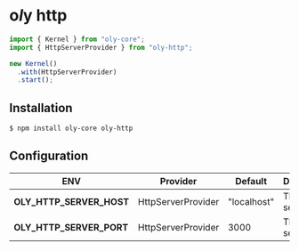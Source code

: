 # o*l*y http

```ts
import { Kernel } from "oly-core";
import { HttpServerProvider } from "oly-http";

new Kernel()
  .with(HttpServerProvider)
  .start();
```

## Installation

```bash
$ npm install oly-core oly-http
```

## Configuration

| ENV | Provider | Default | Description |
|-----|----------|---------|-------------|
| **OLY_HTTP_SERVER_HOST** | HttpServerProvider | "localhost" | The http server host.  |
| **OLY_HTTP_SERVER_PORT** | HttpServerProvider | 3000 | The http server port.  |
